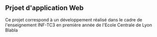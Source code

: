 ## Prjoet d'application Web 

Ce projet correspond à un développement réalisé dans le cadre de l'enseignement INF-TC3 en première année de l'Ecole Centrale de Lyon
Blabla